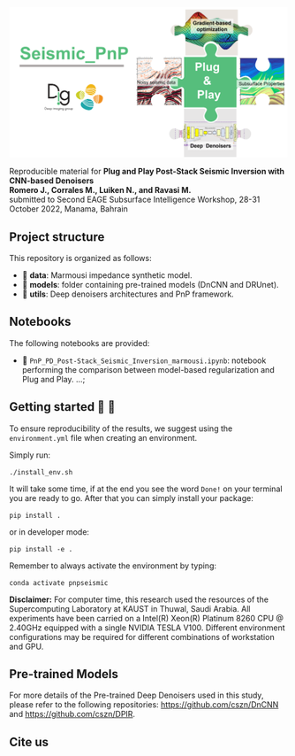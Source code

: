 ![LOGO](https://github.com/DIG-Kaust/Seismic_PnP/blob/main/utils/PnP_logo.png)  

Reproducible material for **Plug and Play Post-Stack Seismic Inversion with CNN-based Denoisers \
Romero J., Corrales M., Luiken N., and Ravasi M.** \
submitted to Second EAGE Subsurface Intelligence Workshop, 28-31 October 2022, Manama, Bahrain


## Project structure 
This repository is organized as follows:

- :open_file_folder: **data**: Marmousi impedance synthetic model.
- :open_file_folder: **models**: folder containing pre-trained models (DnCNN and DRUnet).
- :open_file_folder: **utils**: Deep denoisers architectures and PnP framework.

## Notebooks 
The following notebooks are provided:

- :orange_book: ``PnP_PD_Post-Stack_Seismic_Inversion_marmousi.ipynb``: notebook performing the comparison between model-based regularization and Plug and Play. ...;


## Getting started :space_invader: :robot:
To ensure reproducibility of the results, we suggest using the `environment.yml` file when creating an environment.

Simply run:
```
./install_env.sh
```
It will take some time, if at the end you see the word `Done!` on your terminal you are ready to go. After that you can simply install your package:
```
pip install .
```
or in developer mode:
```
pip install -e .
```
Remember to always activate the environment by typing:
```
conda activate pnpseismic
```
**Disclaimer:** For computer time, this research used the resources of the Supercomputing Laboratory at KAUST in Thuwal, Saudi Arabia. All experiments have been carried on a Intel(R) Xeon(R) Platinum 8260 CPU @ 2.40GHz equipped with a single NVIDIA TESLA V100. Different environment 
configurations may be required for different combinations of workstation and GPU.

## Pre-trained Models
For more details of the Pre-trained Deep Denoisers used in this study, please refer to the following repositories: https://github.com/cszn/DnCNN and https://github.com/cszn/DPIR.  


## Cite us 

